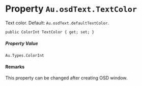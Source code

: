 # Property `Au.osdText.TextColor`

Text color. Default: `Au.osdText.defaultTextColor`.

```
public ColorInt TextColor { get; set; }
```

##### Property Value

`Au.Types.ColorInt`

#### Remarks

This property can be changed after creating OSD window.